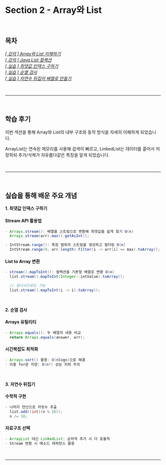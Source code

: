 # Section 2 - Array와 List

<br>

## 목차
*[[ 강의 ] Array와 List 이해하기](2-1_Array와List.md)*  
*[[ 강의 ] Java List 컬렉션](src/Main.java)*  
*[[ 실습 ] 최댓값 인덱스 구하기](src/최댓값인덱스구하기/README.md)*  
*[[ 실습 ] 순열 검사](src/순열검사/README.md)*  
*[[ 실습 ] 자연수 뒤집어 배열로 만들기](src/자연수뒤집어배열로만들기/README.md)*  

<br>
<hr>
<br>

## 학습 후기

이번 섹션을 통해 Array와 List의 내부 구조와 동작 방식을 자세히 이해하게 되었습니다.  

ArrayList는 연속된 메모리를 사용해 검색이 빠르고, LinkedList는 데이터를 흩어서 저장하되
추가/삭제가 자유롭다같은 특징을 알게 되었습니다.

<br>
<hr>
<br>

## 실습을 통해 배운 주요 개념

**1. 최댓값 인덱스 구하기**

#### Stream API 활용법
```java
- Arrays.stream(): 배열을 스트림으로 변환해 최댓값을 쉽게 찾기 O(n)
  Arrays.stream(arr).max().getAsInt();

- IntStream.range(): 특정 범위의 스트림을 생성하고 필터링 O(n)
  IntStream.range(0, arr.length).filter(i -> arr[i] == max).toArray();
```

#### List to Array 변환
```java
- stream().mapToInt(): 컬렉션을 기본형 배열로 변환 O(n)
  list.stream().mapToInt(Integer::intValue).toArray();

  // 람다식으로도 가능
  list.stream().mapToInt(i -> i).toArray();
```

<br>

**2. 순열 검사**

#### Arrays 유틸리티
```java
- Arrays.equals(): 두 배열의 내용 비교
  return Arrays.equals(answer, arr);
```

#### 시간복잡도 최적화
```java
- Arrays.sort() 활용: O(nlogn)으로 해결
- 이중 for문 지양: O(n²) 성능 저하 주의
```

<br>

**3. 자연수 뒤집기**

#### 수학적 구현
```java
- 나머지 연산으로 자릿수 추출
  list.add((int)(n % 10));
  n /= 10;
```

#### 자료구조 선택
```java
- ArrayList 대신 LinkedList: 순차적 추가 시 더 효율적
- Stream 변환 시 메소드 레퍼런스 활용
```

<br>
<hr>